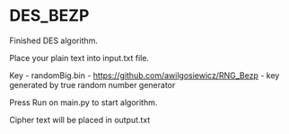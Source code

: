# DES_BEZP

Finished DES algorithm.

Place your plain text into input.txt file.

Key - randomBig.bin -  https://github.com/awilgosiewicz/RNG_Bezp - key generated by true random number generator 

Press Run on main.py to start algorithm.

Cipher text will be placed in output.txt

